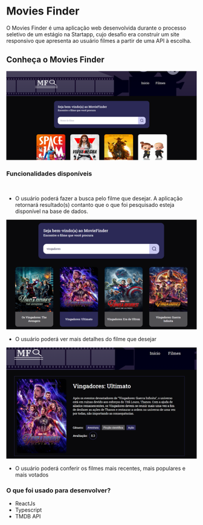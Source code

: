 # Movies Finder

O Movies Finder é uma aplicação web desenvolvida durante o processo seletivo de um estágio na Startapp, cujo desafio era construir um site responsivo que apresenta ao usuário filmes a partir de uma API à escolha. 

## Conheça o Movies Finder

<img src="./src/assets/presentation/home.png" />

<br>

### Funcionalidades disponíveis

<br>

- O usuário poderá fazer a busca pelo filme que desejar. A aplicação retornará resultado(s) contanto que o que foi pesquisado esteja disponível na base de dados. 

<img src="./src/assets/presentation/searchMovie.png" />

<br>

- O usuário poderá ver mais detalhes do filme que desejar   

<img src="./src/assets/presentation/movieDescription.png" />

<br>

- O usuário poderá conferir os filmes mais recentes, mais populares e mais votados


### O que foi usado para desenvolver?

- ReactJs
- Typescript
- TMDB API
